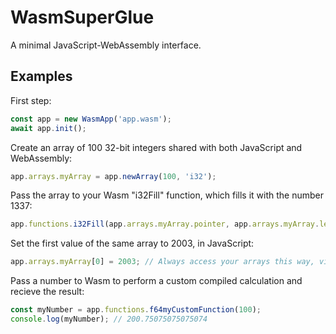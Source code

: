 # WasmSuperGlue

A minimal JavaScript-WebAssembly interface.

## Examples

First step:

```javascript
const app = new WasmApp('app.wasm');
await app.init();
```

Create an array of 100 32-bit integers shared with both JavaScript and WebAssembly:

```javascript
app.arrays.myArray = app.newArray(100, 'i32');
```

Pass the array to your Wasm "i32Fill" function, which fills it with the number 1337:

```javascript
app.functions.i32Fill(app.arrays.myArray.pointer, app.arrays.myArray.length, 1337);
```

Set the first value of the same array to 2003, in JavaScript:

```javascript
app.arrays.myArray[0] = 2003; // Always access your arrays this way, via the .arrays property
```

Pass a number to Wasm to perform a custom compiled calculation and recieve the result:

```javascript
const myNumber = app.functions.f64myCustomFunction(100);
console.log(myNumber); // 200.75075075075074
```